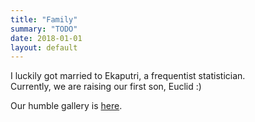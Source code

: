 ```yaml
---
title: "Family"
summary: "TODO"
date: 2018-01-01
layout: default
---
```


I luckily got married to Ekaputri, a frequentist statistician. <br />
Currently, we are raising our first son, Euclid :)

Our humble gallery is [here](https://photos.app.goo.gl/RCLlPWahKz8b8O0x1).
